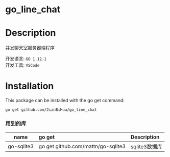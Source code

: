 go_line_chat
==========

# Description
并发聊天室服务器端程序

开发语言: `GO 1.12.1` \
开发工具: `VSCode`

# Installation

This package can be installed with the go get command:

    go get github.com/JianBiHua/go_line_chat

### 用到的库
| name | go get | Description |
|:---:|:---|:---|
| go-sqlite3 | go get github.com/mattn/go-sqlite3| sqlite3数据库 |


